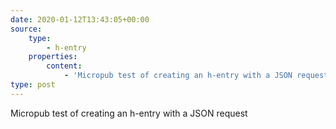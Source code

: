 ```yaml
---
date: 2020-01-12T13:43:05+00:00
source:
    type:
        - h-entry
    properties:
        content:
            - 'Micropub test of creating an h-entry with a JSON request'
type: post
---
```

Micropub test of creating an h-entry with a JSON request
